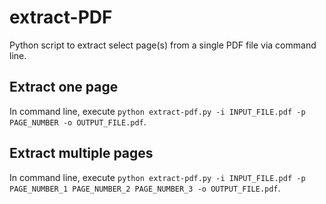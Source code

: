 # extract-PDF
Python script to extract select page(s) from a single PDF file via command line.

## Extract one page
In command line, execute `python extract-pdf.py -i INPUT_FILE.pdf -p PAGE_NUMBER -o OUTPUT_FILE.pdf`.

## Extract multiple pages
In command line, execute `python extract-pdf.py -i INPUT_FILE.pdf -p PAGE_NUMBER_1 PAGE_NUMBER_2 PAGE_NUMBER_3 -o OUTPUT_FILE.pdf`.
